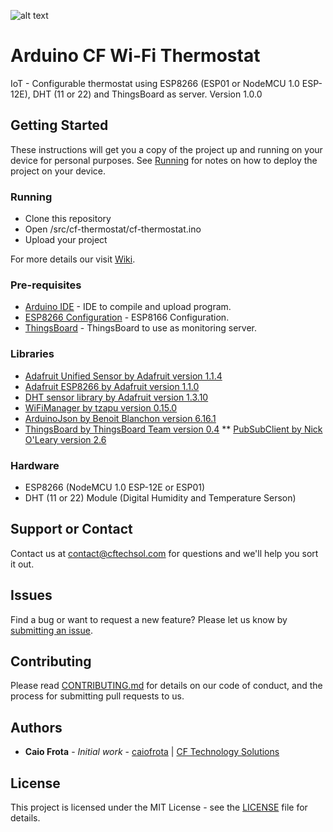 ![alt text](https://cftechsol.com/wp-content/uploads/2017/12/caiofrota-logo-300x171.png)

# Arduino CF Wi-Fi Thermostat

IoT - Configurable thermostat using ESP8266 (ESP01 or NodeMCU 1.0 ESP-12E), DHT (11 or 22) and ThingsBoard as server.
Version 1.0.0

## Getting Started

These instructions will get you a copy of the project up and running on your device for personal purposes. See [Running](#running) for notes on how to deploy the project on your device.

### Running

* Clone this repository
* Open /src/cf-thermostat/cf-thermostat.ino
* Upload your project

For more details our visit [Wiki](https://github.com/cftechsol/cf-iot-thermostat/wiki).

### Pre-requisites

* [Arduino IDE](https://arduino.cc/) - IDE to compile and upload program.
* [ESP8266 Configuration](https://dzone.com/articles/programming-the-esp8266-with-the-arduino-ide-in-3) - ESP8166 Configuration.
* [ThingsBoard](https://thingsboard.io/) - ThingsBoard to use as monitoring server.

### Libraries
* [Adafruit Unified Sensor by Adafruit version 1.1.4](https://github.com/adafruit/Adafruit_Sensor/releases/tag/1.1.4)
* [Adafruit ESP8266 by Adafruit version 1.1.0](https://github.com/adafruit/Adafruit_ESP8266/releases/tag/1.1.0)
* [DHT sensor library by Adafruit version 1.3.10](https://github.com/adafruit/DHT-sensor-library/releases/tag/1.3.10)
* [WiFiManager by tzapu version 0.15.0](https://github.com/tzapu/WiFiManager/releases/tag/0.15.0)
* [ArduinoJson by Benoit Blanchon version 6.16.1](https://github.com/bblanchon/ArduinoJson/releases/tag/v6.16.1)
* [ThingsBoard by ThingsBoard Team version 0.4](https://github.com/thingsboard/ThingsBoard-Arduino-MQTT-SDK/releases/tag/v0.4.0)
** [PubSubClient by Nick O'Leary version 2.6](https://github.com/knolleary/pubsubclient/releases/tag/v2.6)

### Hardware
* ESP8266 (NodeMCU 1.0 ESP-12E or ESP01)
* DHT (11 or 22) Module (Digital Humidity and Temperature Serson)

## Support or Contact

Contact us at contact@cftechsol.com for questions and we'll help you sort it out.

## Issues

Find a bug or want to request a new feature? Please let us know by [submitting an issue](https://github.com/cftechsol/cf-iot-thermostat/issues).

## Contributing

Please read [CONTRIBUTING.md](https://gist.github.com/caiofrota/6e65a17fd3bf100d058cb48dcc780b21) for details on our code of conduct, and the process for submitting pull requests to us.

## Authors

* **Caio Frota** - _Initial work_ - [caiofrota](https://github.com/caiofrota) | [CF Technology Solutions](https://cftechsol.com)

## License

This project is licensed under the MIT License - see the [LICENSE](LICENSE) file for details.
